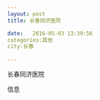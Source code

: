 ```yaml
--- 
layout: post 
title: 长春同济医院

date:   2016-05-03 13:39:56 
categories:其他  
city:长春
  
--- 
```

   
长春同济医院

信息

